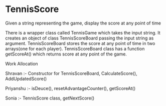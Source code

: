 # TennisScore
Given a string representing the game, display the score at any point of time

There is a wrapper class called TennisGame which takes the input string. It creates an object of class TennisScoreBoard passing the input string as argument. TennisScoreBoard stores the score at any point of time in two arrays(one for each player). TennisScoreBoard class has a function getScoreAt() which returns score at any point of the game.

Work Allocation

Shravan :-
    Constructor for TennisScoreBoard, 
    CalculateScore(), 
    AddUpdatedScore()
    
Priyanshu :-
    isDeuce(), 
    resetAdvantageCounter(), 
    getScoreAt()

Sonia :-
    TennisScore class, 
    getNextScore()
    
    
